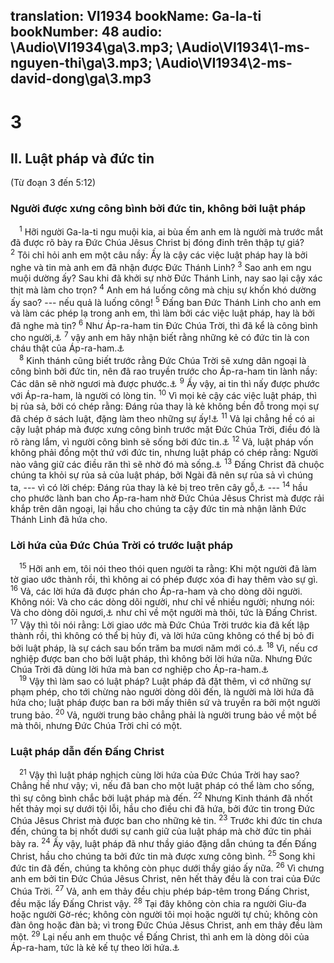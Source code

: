 translation: VI1934
bookName: Ga-la-ti 
bookNumber: 48
audio: \Audio\VI1934\ga\3.mp3; \Audio\VI1934\1-ms-nguyen-thi\ga\3.mp3; \Audio\VI1934\2-ms-david-dong\ga\3.mp3
-------

<div class="title"><h1>3</h1><h2>II. Luật pháp và đức tin</h2><p>(Từ đoạn 3 đến 5:12)</p><h3>Người được xưng công bình bởi đức tin, không bởi luật pháp</h3></div>
<span class="verse ga_3_1"> <sup>1</sup> Hỡi người Ga-la-ti ngu muội kia, ai bùa ếm anh em là người mà trước mắt đã được rõ bày ra Đức Chúa Jêsus Christ bị đóng đinh trên thập tự giá? </span>
<span class="verse ga_3_2"><sup>2</sup> Tôi chỉ hỏi anh em một câu nầy: Ấy là cậy các việc luật pháp hay là bởi nghe và tin mà anh em đã nhận được Đức Thánh Linh? </span>
<span class="verse ga_3_3"><sup>3</sup> Sao anh em ngu muội dường ấy? Sau khi đã khởi sự nhờ Đức Thánh Linh, nay sao lại cậy xác thịt mà làm cho trọn? </span>
<span class="verse ga_3_4"><sup>4</sup> Anh em há luống công mà chịu sự khốn khó dường ấy sao? --- nếu quả là luống công! </span>
<span class="verse ga_3_5"><sup>5</sup> Đấng ban Đức Thánh Linh cho anh em và làm các phép lạ trong anh em, thì làm bởi các việc luật pháp, hay là bởi đã nghe mà tin? </span>
<span class="verse ga_3_6"><sup>6</sup> Như Áp-ra-ham tin Đức Chúa Trời, thì đã kể là công bình cho người,<a data-toggle="tooltip" data-placement="bottom" title="Sa 15:6; Ro 4:3">⚓</a></span>
<span class="verse ga_3_7"><sup>7</sup> vậy anh em hãy nhận biết rằng những kẻ có đức tin là con cháu thật của Áp-ra-ham.<a data-toggle="tooltip" data-placement="bottom" title="Ro 4:16">⚓</a><br/></span>
<span class="verse ga_3_8"> <sup>8</sup> Kinh thánh cũng biết trước rằng Đức Chúa Trời sẽ xưng dân ngoại là công bình bởi đức tin, nên đã rao truyền trước cho Áp-ra-ham tin lành nầy: Các dân sẽ nhờ ngươi mà được phước.<a data-toggle="tooltip" data-placement="bottom" title="Sa 12:3; 18:18; 22:18">⚓</a></span>
<span class="verse ga_3_9"><sup>9</sup> Ấy vậy, ai tin thì nấy được phước với Áp-ra-ham, là người có lòng tin. </span>
<span class="verse ga_3_10"><sup>10</sup> Vì mọi kẻ cậy các việc luật pháp, thì bị rủa sả, bởi có chép rằng: Đáng rủa thay là kẻ không bền đỗ trong mọi sự đã chép ở sách luật, đặng làm theo những sự ấy!<a data-toggle="tooltip" data-placement="bottom" title="Phu 27:26">⚓</a></span>
<span class="verse ga_3_11"><sup>11</sup> Vả lại chẳng hề có ai cậy luật pháp mà được xưng công bình trước mặt Đức Chúa Trời, điều đó là rõ ràng lắm, vì người công bình sẽ sống bởi đức tin.<a data-toggle="tooltip" data-placement="bottom" title="Ha 2:4">⚓</a></span>
<span class="verse ga_3_12"><sup>12</sup> Vả, luật pháp vốn không phải đồng một thứ với đức tin, nhưng luật pháp có chép rằng: Người nào vâng giữ các điều răn thì sẽ nhờ đó mà sống.<a data-toggle="tooltip" data-placement="bottom" title="Le 18:5">⚓</a></span>
<span class="verse ga_3_13"><sup>13</sup> Đấng Christ đã chuộc chúng ta khỏi sự rủa sả của luật pháp, bởi Ngài đã nên sự rủa sả vì chúng ta, --- vì có lời chép: Đáng rủa thay là kẻ bị treo trên cây gỗ,<a data-toggle="tooltip" data-placement="bottom" title="Phu 21:23">⚓</a> --- </span>
<span class="verse ga_3_14"><sup>14</sup> hầu cho phước lành ban cho Áp-ra-ham nhờ Đức Chúa Jêsus Christ mà được rải khắp trên dân ngoại, lại hầu cho chúng ta cậy đức tin mà nhận lãnh Đức Thánh Linh đã hứa cho. <br/></span>
<div class="title"><h3>Lời hứa của Đức Chúa Trời có trước luật pháp</h3></div>
<span class="verse ga_3_15"> <sup>15</sup> Hỡi anh em, tôi nói theo thói quen người ta rằng: Khi một người đã làm tờ giao ước thành rồi, thì không ai có phép được xóa đi hay thêm vào sự gì. </span>
<span class="verse ga_3_16"><sup>16</sup> Vả, các lời hứa đã được phán cho Áp-ra-ham và cho dòng dõi người. Không nói: Và cho các dòng dõi người, như chỉ về nhiều người; nhưng nói: Và cho dòng dõi ngươi,<a data-toggle="tooltip" data-placement="bottom" title="Sa 12:7; 13:15; 17:8; 24:7">⚓</a> như chỉ về một người mà thôi, tức là Đấng Christ. </span>
<span class="verse ga_3_17"><sup>17</sup> Vậy thì tôi nói rằng: Lời giao ước mà Đức Chúa Trời trước kia đã kết lập thành rồi, thì không có thể bị hủy đi, và lời hứa cũng không có thể bị bỏ đi bởi luật pháp, là sự cách sau bốn trăm ba mươi năm mới có.<a data-toggle="tooltip" data-placement="bottom" title="Xu 12:40">⚓</a></span>
<span class="verse ga_3_18"><sup>18</sup> Vì, nếu cơ nghiệp được ban cho bởi luật pháp, thì không bởi lời hứa nữa. Nhưng Đức Chúa Trời đã dùng lời hứa mà ban cơ nghiệp cho Áp-ra-ham.<a data-toggle="tooltip" data-placement="bottom" title="Ro 4:14">⚓</a><br/></span>
<span class="verse ga_3_19"> <sup>19</sup> Vậy thì làm sao có luật pháp? Luật pháp đã đặt thêm, vì cớ những sự phạm phép, cho tới chừng nào người dòng dõi đến, là người mà lời hứa đã hứa cho; luật pháp được ban ra bởi mấy thiên sứ và truyền ra bởi một người trung bảo. </span>
<span class="verse ga_3_20"><sup>20</sup> Vả, người trung bảo chẳng phải là người trung bảo về một bề mà thôi, nhưng Đức Chúa Trời chỉ có một. <br/></span>
<div class="title"><h3>Luật pháp dẫn đến Đấng Christ</h3></div>
<span class="verse ga_3_21"> <sup>21</sup> Vậy thì luật pháp nghịch cùng lời hứa của Đức Chúa Trời hay sao? Chẳng hề như vậy; vì, nếu đã ban cho một luật pháp có thể làm cho sống, thì sự công bình chắc bởi luật pháp mà đến. </span>
<span class="verse ga_3_22"><sup>22</sup> Nhưng Kinh thánh đã nhốt hết thảy mọi sự dưới tội lỗi, hầu cho điều chi đã hứa, bởi đức tin trong Đức Chúa Jêsus Christ mà được ban cho những kẻ tin. </span>
<span class="verse ga_3_23"><sup>23</sup> Trước khi đức tin chưa đến, chúng ta bị nhốt dưới sự canh giữ của luật pháp mà chờ đức tin phải bày ra. </span>
<span class="verse ga_3_24"><sup>24</sup> Ấy vậy, luật pháp đã như thầy giáo đặng dẫn chúng ta đến Đấng Christ, hầu cho chúng ta bởi đức tin mà được xưng công bình. </span>
<span class="verse ga_3_25"><sup>25</sup> Song khi đức tin đã đến, chúng ta không còn phục dưới thầy giáo ấy nữa. </span>
<span class="verse ga_3_26"><sup>26</sup> Vì chưng anh em bởi tin Đức Chúa Jêsus Christ, nên hết thảy đều là con trai của Đức Chúa Trời. </span>
<span class="verse ga_3_27"><sup>27</sup> Vả, anh em thảy đều chịu phép báp-têm trong Đấng Christ, đều mặc lấy Đấng Christ vậy. </span>
<span class="verse ga_3_28"><sup>28</sup> Tại đây không còn chia ra người Giu-đa hoặc người Gờ-réc; không còn người tôi mọi hoặc người tự chủ; không còn đàn ông hoặc đàn bà; vì trong Đức Chúa Jêsus Christ, anh em thảy đều làm một. </span>
<span class="verse ga_3_29"><sup>29</sup> Lại nếu anh em thuộc về Đấng Christ, thì anh em là dòng dõi của Áp-ra-ham, tức là kẻ kế tự theo lời hứa.<a data-toggle="tooltip" data-placement="bottom" title="Ro 4:13">⚓</a><br/></span>
